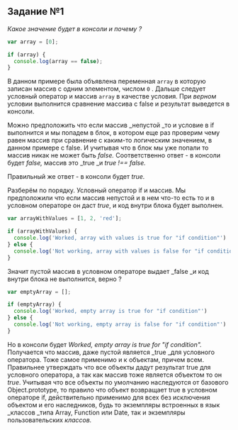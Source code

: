 ## Задание №1

_Какое значение будет в консоли и почему ?_

```js
var array = [0];

if (array) {
  console.log(array == false);
}
```

В данном примере была объявлена переменная `array` в которую записан массив с одним элементом, числом `0` . Дальше следует условный оператор и массив `array` в качестве условия. При _верном_ условии выполнится сравнение массива с false и результат выведется в консоли.

Можно предположить что если массив _непустой _то и условие в if выполнится и мы попадем в блок, в котором еще раз проверим чему равен массив при сравнение с каким-то логическим значением, в данном примере с false. И учитывая что в блок мы уже попали то массив никак не может быть _false._ Соответственно ответ - в консоли будет _false,_ массив это _true _и _true !== false._

Правильный же ответ - в консоли будет _true._

Разберём по порядку. Условный оператор if и массив. Мы предположили что если массив непустой и в нем что-то есть то и в условном операторе он даст _true_, и код внутри блока будет выполнен.

```js
var arrayWithValues = [1, 2, 'red'];

if (arrayWithValues) {
  console.log('Worked, array with values is true for "if condition"')
} else {
  console.log('Not working, array with values is false for "if condition"')
}
```

Значит пустой массив в условном операторе выдает _false _и код внутри блока не выполнится, верно ?

```js
var emptyArray = [];

if (emptyArray) {
  console.log('Worked, empty array is true for "if condition"')
} else {
  console.log('Not working, empty array is false for "if condition"')
}
```

Но в консоли будет _Worked, empty array is true for "if condition"._ Получается что массив, даже пустой является _true _для условного оператора. Тоже самое применимо и к объектам, причем всем. Правильнее утверждать что все объекты дадут результат true для условного оператора, а так как массив тоже является объектом то он _true_. Учитывая что все объекты по умолчанию наследуются от базового Object.prototype, то правило что объект возвращает true в условном операторе if, действительно применимо для всех без исключения объектом и его наследников, будь то экземпляры встроенных в язык _классов _типа Array, Function или Date, так и экземпляры пользовательских _классов._





